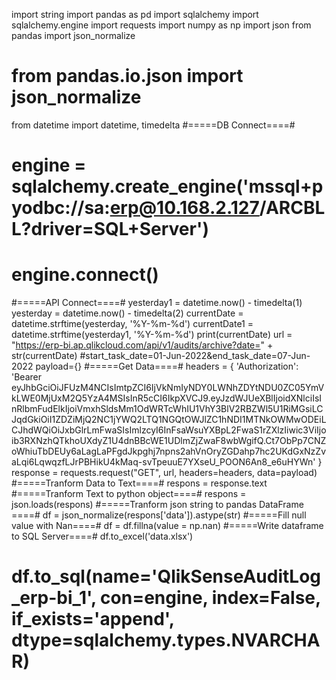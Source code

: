 import string
import pandas as pd
import sqlalchemy
import sqlalchemy.engine
import requests
import numpy as np
import json
from pandas import json_normalize
# from pandas.io.json import json_normalize
from datetime import datetime, timedelta
#=====DB Connect====#
# engine = sqlalchemy.create_engine('mssql+pyodbc://sa:erp@10.168.2.127/ARCBLL?driver=SQL+Server')
# engine.connect()
#=====API Connect====#
yesterday1 = datetime.now() - timedelta(1)
yesterday = datetime.now() - timedelta(2)
currentDate = datetime.strftime(yesterday, '%Y-%m-%d')
currentDate1 = datetime.strftime(yesterday1, '%Y-%m-%d')
print(currentDate)
url = "https://erp-bi.ap.qlikcloud.com/api/v1/audits/archive?date=" + str(currentDate)
#start_task_date=01-Jun-2022&end_task_date=07-Jun-2022
payload={}
#=====Get Data====#
headers = {
  'Authorization': 'Bearer eyJhbGciOiJFUzM4NCIsImtpZCI6IjVkNmIyNDY0LWNhZDYtNDU0ZC05YmVkLWE0MjUxM2Q5YzA4MSIsInR5cCI6IkpXVCJ9.eyJzdWJUeXBlIjoidXNlciIsInRlbmFudElkIjoiVmxhSldsMm1OdWRTcWhIU1VhY3BlV2RBZWl5U1RiMGsiLCJqdGkiOiI1ZDZiMjQ2NC1jYWQ2LTQ1NGQtOWJlZC1hNDI1MTNkOWMwODEiLCJhdWQiOiJxbGlrLmFwaSIsImlzcyI6InFsaWsuYXBpL2FwaS1rZXlzIiwic3ViIjoib3RXNzhQTkhoUXdyZ1U4dnBBcWE1UDlmZjZwaF8wbWgifQ.Ct7ObPp7CNZoWhiuTbDEUy6aLagLaPFgdJkpghj7npns2ahVnOryZGDahp7hc2UKdGxNzZvaLqi6LqwqzfLJrPBHikU4kMaq-svTpeuuE7YXseU_POON6An8_e6uHYWn'
}
response = requests.request("GET", url, headers=headers, data=payload)
#=====Tranform Data to Text====#
respons = response.text
#=====Tranform Text to python object====#
respons = json.loads(respons)
#=====Tranform json string to pandas DataFrame ====#
df = json_normalize(respons['data']).astype(str)
#=====Fill null value with Nan====#
df = df.fillna(value = np.nan)
#=====Write dataframe to SQL Server====#
df.to_excel('data.xlsx')
# df.to_sql(name='QlikSenseAuditLog_erp-bi_1', con=engine, index=False, if_exists='append', dtype=sqlalchemy.types.NVARCHAR)
